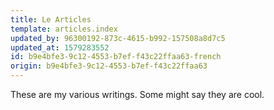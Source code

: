 ```yaml
---
title: Le Articles
template: articles.index
updated_by: 96300192-873c-4615-b992-157508a8d7c5
updated_at: 1579283552
id: b9e4bfe3-9c12-4553-b7ef-f43c22ffaa63-french
origin: b9e4bfe3-9c12-4553-b7ef-f43c22ffaa63
---
```

These are my various writings. Some might say they are cool.
